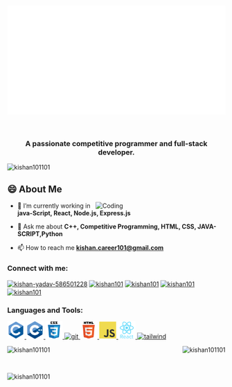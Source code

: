 <p align="center">
  <img src="https://github.com/Kishan101101/Kishan101101/blob/main/header.svg" alt="my banner"></a>
</p>
<br>
<h3 align="center">A passionate competitive programmer and full-stack developer.</h3>


<p align="left"> <img src="https://komarev.com/ghpvc/?username=kishan101101&label=Profile%20views&color=0e75b6&style=flat" alt="kishan101101" /> </p>

## 😄 About Me
<div>
  <img align="right" alt="Coding" width="300" src="https://pa1.narvii.com/7142/ddc852a504ff4ef20e2b88c5f4842c36d303316fr1-300-300_hq.gif">
</div>

- 🌱 I’m currently working in **java-Script, React, Node.js, Express.js**

- 💬 Ask me about **C++, Competitive Programming, HTML, CSS, JAVA-SCRIPT,Python**

- 📫 How to reach me **kishan.career101@gmail.com**

<h3 align="left">Connect with me:</h3>
<p align="left">
<a href="https://linkedin.com/in/kishan-yadav-586501228" target="blank"><img align="center" src="https://raw.githubusercontent.com/rahuldkjain/github-profile-readme-generator/master/src/images/icons/Social/linked-in-alt.svg" alt="kishan-yadav-586501228" height="30" width="40" /></a>
<a href="https://www.codechef.com/users/kishan101" target="blank"><img align="center" src="https://cdn.jsdelivr.net/npm/simple-icons@3.1.0/icons/codechef.svg" alt="kishan101" height="30" width="40" /></a>
<a href="https://codeforces.com/profile/kishan101" target="blank"><img align="center" src="https://raw.githubusercontent.com/rahuldkjain/github-profile-readme-generator/master/src/images/icons/Social/codeforces.svg" alt="kishan101" height="30" width="40" /></a>
<a href="https://www.leetcode.com/101kishan101" target="blank"><img align="center" src="https://raw.githubusercontent.com/rahuldkjain/github-profile-readme-generator/master/src/images/icons/Social/leet-code.svg" alt="kishan101" height="30" width="40" /></a>
<a href="https://auth.geeksforgeeks.org/user/kishan101" target="blank"><img align="center" src="https://raw.githubusercontent.com/rahuldkjain/github-profile-readme-generator/master/src/images/icons/Social/geeks-for-geeks.svg" alt="kishan101" height="30" width="40" /></a>
</p>

<h3 align="left">Languages and Tools:</h3>
<p align="left"> <a href="https://www.cprogramming.com/" target="_blank" rel="noreferrer"> <img src="https://raw.githubusercontent.com/devicons/devicon/master/icons/c/c-original.svg" alt="c" width="40" height="40"/> </a> <a href="https://www.w3schools.com/cpp/" target="_blank" rel="noreferrer"> <img src="https://raw.githubusercontent.com/devicons/devicon/master/icons/cplusplus/cplusplus-original.svg" alt="cplusplus" width="40" height="40"/> </a> <a href="https://www.w3schools.com/css/" target="_blank" rel="noreferrer"> <img src="https://raw.githubusercontent.com/devicons/devicon/master/icons/css3/css3-original-wordmark.svg" alt="css3" width="40" height="40"/> </a> <a href="https://git-scm.com/" target="_blank" rel="noreferrer"> <img src="https://www.vectorlogo.zone/logos/git-scm/git-scm-icon.svg" alt="git" width="40" height="40"/> </a> <a href="https://www.w3.org/html/" target="_blank" rel="noreferrer"> <img src="https://raw.githubusercontent.com/devicons/devicon/master/icons/html5/html5-original-wordmark.svg" alt="html5" width="40" height="40"/> </a> <a href="https://developer.mozilla.org/en-US/docs/Web/JavaScript" target="_blank" rel="noreferrer"> <img src="https://raw.githubusercontent.com/devicons/devicon/master/icons/javascript/javascript-original.svg" alt="javascript" width="40" height="40"/> </a> <a href="https://reactjs.org/" target="_blank" rel="noreferrer"> <img src="https://raw.githubusercontent.com/devicons/devicon/master/icons/react/react-original-wordmark.svg" alt="react" width="40" height="40"/> </a> <a href="https://tailwindcss.com/" target="_blank" rel="noreferrer"> <img src="https://www.vectorlogo.zone/logos/tailwindcss/tailwindcss-icon.svg" alt="tailwind" width="40" height="40"/> </a> </p>

<p><img align="left" src="https://github-readme-stats.vercel.app/api/top-langs?username=kishan101101&show_icons=true&theme=light&locale=en&layout=compact" alt="kishan101101" /></p>

<p>&nbsp;<img align="right" src="https://github-readme-stats.vercel.app/api?username=kishan101101&show_icons=true&theme=light&locale=en" alt="kishan101101" /></p>

<br>
<p><img align="left" src="https://github-readme-streak-stats.herokuapp.com/?user=kishan101101&theme=light" alt="kishan101101" /></p>
